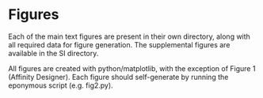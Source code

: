 # Figures
Each of the main text figures are present in their own directory, along with all required data for figure generation. The supplemental figures are available in the SI directory.

All figures are created with python/matplotlib, with the exception of Figure 1 (Affinity Designer). Each figure should self-generate by running the eponymous script (e.g. fig2.py).